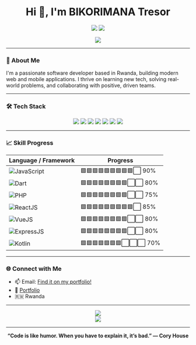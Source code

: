 <!-- Professional README for BIKORIMANA Tresor -->

<h1 align="center">Hi 👋, I'm BIKORIMANA Tresor</h1>
<p align="center">
  <img src="https://img.shields.io/badge/Location-Rwanda-1e90ff?style=flat-square&logo=googlemaps&logoColor=white" />
  <img src="https://img.shields.io/badge/Portfolio-tresor--dev.vercel.app-green?style=flat-square&logo=vercel" />
</p>

<p align="center">
  <a href="https://tresor-dev.vercel.app" target="_blank">
    <img src="https://img.shields.io/badge/Visit Portfolio-000?style=for-the-badge&logo=vercel&logoColor=white" />
  </a>
</p>

---

### 🚀 About Me

I'm a passionate software developer based in Rwanda, building modern web and mobile applications. I thrive on learning new tech, solving real-world problems, and collaborating with positive, driven teams.

---

### 🛠️ Tech Stack

<p align="center">
  <img src="https://img.shields.io/badge/JavaScript-F7DF1E?style=for-the-badge&logo=javascript&logoColor=black" />
  <img src="https://img.shields.io/badge/Dart-0175C2?style=for-the-badge&logo=dart&logoColor=white" />
  <img src="https://img.shields.io/badge/PHP-777BB4?style=for-the-badge&logo=php&logoColor=white" />
  <img src="https://img.shields.io/badge/React-20232A?style=for-the-badge&logo=react&logoColor=61DAFB" />
  <img src="https://img.shields.io/badge/Vue.js-35495E?style=for-the-badge&logo=vue.js&logoColor=4FC08D" />
  <img src="https://img.shields.io/badge/Express-000?style=for-the-badge&logo=express&logoColor=white" />
  <img src="https://img.shields.io/badge/Kotlin-0095D5?style=for-the-badge&logo=kotlin&logoColor=white" />
</p>

---

### 📈 Skill Progress

| Language / Framework | Progress |
|----------------------|----------|
| ![JavaScript](https://img.shields.io/badge/-JavaScript-F7DF1E?style=flat-square&logo=javascript&logoColor=black) | 🟩🟩🟩🟩🟩🟩🟩🟩🟩⬜️ 90% |
| ![Dart](https://img.shields.io/badge/-Dart-0175C2?style=flat-square&logo=dart&logoColor=white) | 🟩🟩🟩🟩🟩🟩🟩🟩⬜️⬜️ 80% |
| ![PHP](https://img.shields.io/badge/-PHP-777BB4?style=flat-square&logo=php&logoColor=white) | 🟩🟩🟩🟩🟩🟩🟩🟩⬜️⬜️ 75% |
| ![ReactJS](https://img.shields.io/badge/-React-20232A?style=flat-square&logo=react&logoColor=61DAFB) | 🟩🟩🟩🟩🟩🟩🟩🟩🟩⬜️ 85% |
| ![VueJS](https://img.shields.io/badge/-Vue.js-35495E?style=flat-square&logo=vue.js&logoColor=4FC08D) | 🟩🟩🟩🟩🟩🟩🟩🟩⬜️⬜️ 80% |
| ![ExpressJS](https://img.shields.io/badge/-Express-000?style=flat-square&logo=express&logoColor=white) | 🟩🟩🟩🟩🟩🟩🟩🟩⬜️⬜️ 80% |
| ![Kotlin](https://img.shields.io/badge/-Kotlin-0095D5?style=flat-square&logo=kotlin&logoColor=white) | 🟩🟩🟩🟩🟩🟩🟩⬜️⬜️⬜️ 70% |

---

### 🌐 Connect with Me

- 📫 Email: [Find it on my portfolio!](https://tresor-dev.vercel.app)
- 💼 [Portfolio](https://tresor-dev.vercel.app)
- 🇷🇼 Rwanda

---

<p align="center">
  <img src="https://github-readme-stats.vercel.app/api?username=tres9lo&show_icons=true&theme=radical" />
  <br/>
  <img src="https://github-readme-streak-stats.herokuapp.com?user=tres9lo&theme=radical" />
</p>

---

<p align="center">
  <b>“Code is like humor. When you have to explain it, it’s bad.” — Cory House</b>
</p>

